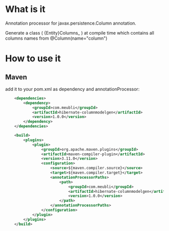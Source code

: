 # What is it

Annotation processor for javax.persistence.Column annotation.

Generate a class ( {Entity}Columns_ ) at compile time which contains all columns names from @Column(name="column")

# How to use it

## Maven

add it to your pom.xml as dependency and annotationProcessor:
```xml
    <dependencies> 
        <dependency>
            <groupId>com.meubli</groupId>
            <artifactId>hibernate-columnmodelgen</artifactId>
            <version>1.0.0</version>
        </dependency>
    </dependencies>

    <build>
        <plugins>
            <plugin>
                <groupId>org.apache.maven.plugins</groupId>
                <artifactId>maven-compiler-plugin</artifactId>
                <version>3.11.0</version>
                <configuration>
                    <source>${maven.compiler.source}</source>
                    <target>${maven.compiler.target}</target>
                    <annotationProcessorPaths>
                        <path>
                            <groupId>com.meubli</groupId>
                            <artifactId>hibernate-columnmodelgen</artifactId>
                            <version>1.0.0</version>
                        </path>
                    </annotationProcessorPaths>
                </configuration>
            </plugin>
        </plugins>
    </build>
```
